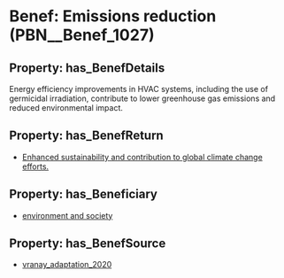 # Benef: __Emissions reduction__ (PBN__Benef_1027)

## Property: has_BenefDetails

Energy efficiency improvements in HVAC systems, including the use of germicidal irradiation, contribute to lower greenhouse gas emissions and reduced environmental impact.

## Property: has_BenefReturn

* [Enhanced sustainability and contribution to global climate change efforts.](../BenefReturn/PBN__BenefReturn_1148)

## Property: has_Beneficiary

* [environment and society](../Stakeholder/PBN__Stakeholder_407)

## Property: has_BenefSource

* [vranay_adaptation_2020](../Article/PBN__Article_214)

